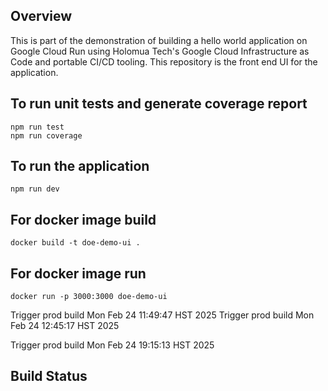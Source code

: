## Overview
This is part of the demonstration of building a hello world application on Google Cloud Run using Holomua Tech's Google Cloud Infrastructure as Code and portable CI/CD tooling.  This repository is the front end UI for the application.


## To run unit tests and generate coverage report
```
npm run test
npm run coverage
```

## To run the application
```
npm run dev
```

## For docker image build
```
docker build -t doe-demo-ui .
```

## For docker image run
```
docker run -p 3000:3000 doe-demo-ui
```
Trigger prod build Mon Feb 24 11:49:47 HST 2025
Trigger prod build Mon Feb 24 12:45:17 HST 2025

Trigger prod build Mon Feb 24 19:15:13 HST 2025
## Build Status
